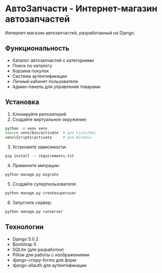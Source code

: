 # АвтоЗапчасти - Интернет-магазин автозапчастей

Интернет-магазин автозапчастей, разработанный на Django.

## Функциональность

- Каталог автозапчастей с категориями
- Поиск по каталогу
- Корзина покупок
- Система аутентификации
- Личный кабинет пользователя
- Админ-панель для управления товарами

## Установка

1. Клонируйте репозиторий
2. Создайте виртуальное окружение:
```bash
python -m venv venv
source venv/bin/activate  # для Linux/Mac
venv\Scripts\activate     # для Windows
```
3. Установите зависимости:
```bash
pip install -r requirements.txt
```
4. Примените миграции:
```bash
python manage.py migrate
```
5. Создайте суперпользователя:
```bash
python manage.py createsuperuser
```
6. Запустите сервер:
```bash
python manage.py runserver
```

## Технологии

- Django 5.0.2
- Bootstrap 5
- SQLite (для разработки)
- Pillow для работы с изображениями
- django-crispy-forms для форм
- django-allauth для аутентификации 